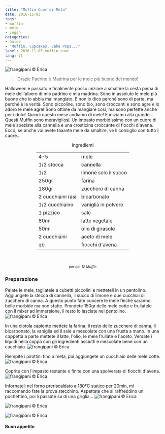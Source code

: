 ```yaml
---
title: "Muffin Cuor di Mela"
date: 2016-11-03
tags:
- muffin
- mele
- vegan
categories:
- Dolce
- "Muffin, Cupcakes, Cake Pops..."
label: 2016-11-03-muffin-cuor
lang: it
---
```

![](header.jpg "frangipani © Erica")

> Grazie Padrino e Madrina per le mele più buone del mondo!

Halloween è passato e finalmente posso iniziare a smaltire la cesta piena di mele dell'albero di mio padrino e mia madrina. Sono in assoluto le mele più buone che io abbia mai mangiato. E non lo dico perché sono di parte, ma perché è la verità. Sono piccoline, sono bio, sono croccanti e sono agre e io adoro le mele agre! Sono ottime da mangiare così, ma sono perfette anche per i dolci! Quindi questo mese andiamo di mele! E iniziamo alla grande... Questi Muffin sono meravigliosi. Un impasto morbidissimo con un cuore di mele speziate alla cannella e una crosticina croccante di fiocchi d'avena. Ecco, se anche voi avete taaante mele da smaltire, ve li consiglio con tutto il cuore...

<div id="wrapper" style="text-align: center">
  <div id="yourdiv" style="display: inline-block;">
  <div class="ingredients">
    <div class="ingredients-title">Ingredienti</div>
    <table>
      <tbody>
        </tr>
        <tr>
          <td>4-5</td>
          <td>mele</td>
        </tr>
        <tr>
          <td>1/2 stecca</td>
          <td>cannella</td>
        </tr>
        <tr>
          <td>1/2</td>
          <td>limone solo il succo</td>
        </tr>
        <tr>
          <td>250gr</td>
          <td>farina</td>
        </tr>
        <tr>
          <td>180gr</td>
          <td>zucchero di canna</td>
        </tr>
        <tr>
          <td>2 cucchiaini rasi</td>
          <td>bicarbonato</td>
        </tr>
        <tr>
          <td>1/2 cucchiaino</td>
          <td>vaniglia in polvere</td>
        </tr>
        <tr>
          <td>1 pizzico</td>
          <td>sale</td>
        </tr>
        <tr>
          <td>80ml</td>
          <td>latte vegetale</td> 
        </tr>
        <tr>
          <td>50ml</td>
          <td>olio di girasole</td>
        </tr>
        <tr>
          <td>2 cucchiaini</td>
          <td>aceto di mele</td>
        </tr>
        <tr>
          <td>qb</td>
          <td>fiocchi d'avena</td>   
        </tr>
      </tbody>
    </table>
    <br></br>
    <i class="pull-right" style="font-size: 80%;">per ca. 12 Muffin</i>
  </div>
  </div>
</div>


<h3>
  <font color="grey">
    <i class="fa fa-cogs"></i>
  </font> Preparazione
</h3>

Pelate le mele, tagliatele a cubetti piccolini e metteteli in un pentolino. Aggiungete la stecca di cannella, il succo di limone e due cucchiai di zucchero di canna. A questo punto fate cuocere le mele finché saranno belle morbide ma non sfatte. Prendete 150gr delle mele cotte e frullatele con il mixer ad immersione, il resto lo lasciate nel pentolino.
![](melecotte.jpg "frangipani © Erica")

In una ciotola capiente mettete la farina, il resto dello zucchero di canna, il bicarbonato, la vaniglia ed il sale e mescolate con una frusta a mano. In una coppetta a parte mettete il latte, l'olio, le mele frullate e l'aceto. Versate i liquidi nella coppa con gli ingredienti asciutti e mescolate bene con un cucchiaio.
![](impasto.jpg "frangipani © Erica")

Riempite i pirottini fino a metà, poi aggiungete un cucchiaio delle mele cotte.
![](pirottini.jpg "frangipani © Erica")

Coprite con l'impasto restante e finite con una spolverata di fiocchi d'avena.
![](teglia.jpg "frangipani © Erica")

Infornateli nel forno preriscaldato a 180°C statico per 20min, mi raccomando fate la prova stecchino. Aspettate che si raffreddino un pochettino, poi li passate su di una griglia...
![](risultato1.jpg "frangipani © Erica")

![](risultato2.jpg "frangipani © Erica")

![](risultato3.jpg "frangipani © Erica")


<h4>Buon appetito
  <font color="red">
    <i class="fa fa-smile-o"></i>
  </font>
</h4>
